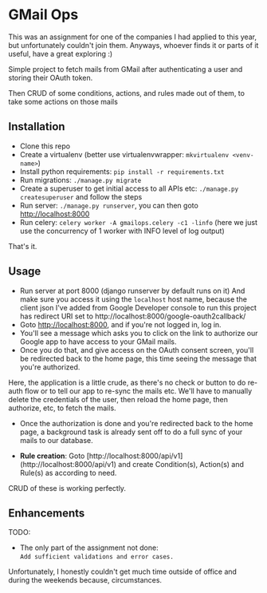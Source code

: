 # GMail Ops

This was an assignment for one of the companies I had applied to this year,
but unfortunately couldn't join them. Anyways, whoever finds it or parts of
it useful, have a great exploring :)


Simple project to fetch mails from GMail after authenticating a user
and storing their OAuth token.

Then CRUD of some conditions, actions, and rules made out of them, to take
some actions on those mails

## Installation

* Clone this repo
* Create a virtualenv (better use virtualenvwrapper: `mkvirtualenv <venv-name>`)
* Install python requirements: `pip install -r requirements.txt`
* Run migrations: `./manage.py migrate`
* Create a superuser to get initial access to all APIs etc: `./manage.py createsuperuser` and follow the steps
* Run server: `./manage.py runserver`, you can then goto [http://localhost:8000](http://localhost:8000)
* Run celery: `celery worker -A gmailops.celery -c1 -linfo` (here we just use the concurrency of 1 worker with INFO level of log output)

That's it.


## Usage

* Run server at port 8000 (django runserver by default runs on it)
And make sure you access it using the `localhost` host name, because the client
json I've added from Google Developer console to run this project has redirect URI set to http://localhost:8000/google-oauth2callback/
* Goto [http://localhost:8000](http://localhost:8000), and if you're not logged in, log in.
* You'll see a message which asks you to click on the link to authorize our Google app to have access to your GMail mails.
* Once you do that, and give access on the OAuth consent screen, you'll be redirected back to the home page, this time seeing the message that you're authorized.

Here, the application is a little crude, as there's no check or button to do re-auth flow or to tell our app to re-sync the mails etc. We'll have to manually delete the credentials of the user, then reload the home page, then authorize, etc, to fetch the mails.

* Once the authorization is done and you're redirected back to the home page, a background task is already sent off to do a full sync of your mails to our database.

* **Rule creation**: Goto [http://localhost:8000/api/v1] (http://localhost:8000/api/v1) and create Condition(s), Action(s) and Rule(s) as according to need.

CRUD of these is working perfectly.


## Enhancements  

TODO:

- The only part of the assignment not done:  
    `Add sufficient validations and error cases.`

Unfortunately, I honestly couldn't get much time outside of office and during the weekends because, circumstances.

